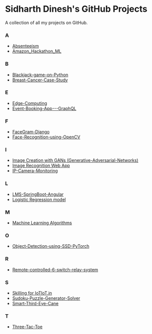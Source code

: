 # Sidharth Dinesh's GitHub Projects
A collection of all my projects on GitHub.

### A
- <a href="https://github.com/Sidharth-Dinesh/Absenteeism">Absenteeism</a>
- <a href="https://github.com/Sidharth-Dinesh/Amazon_Hackathon_ML">Amazon_Hackathon_ML</a>

### B
- <a href="https://github.com/Sidharth-Dinesh/Blackjack-game-on-Python">Blackjack-game-on-Python</a>
- <a href="https://github.com/Sidharth-Dinesh/Breast-Cancer-Case-Study">Breast-Cancer-Case-Study</a>

### E
- <a href="https://github.com/Sidharth-Dinesh/Edge-Computing">Edge-Computing</a>
- <a href="https://github.com/Sidharth-Dinesh/Event-Booking-App---GraphQL">Event-Booking-App---GraphQL</a>

### F
- <a href="https://github.com/Sidharth-Dinesh/FaceGram-Django">FaceGram-Django</a>
- <a href="https://github.com/Sidharth-Dinesh/Face-Recognition-using-OpenCV">Face-Recognition-using-OpenCV</a>

### I
- <a href="https://github.com/Sidharth-Dinesh/Image-Creation-with-GANs">Image Creation with GANs (Generative-Adversarial-Networks)</a>
- <a href="https://github.com/Sidharth-Dinesh/Image-Recognition-WebApp">Image Recognition Web App</a>
- <a href="https://github.com/Sidharth-Dinesh/IP-Camera-Monitoring">IP-Camera-Monitoring</a>

### L
- <a href="https://github.com/Sidharth-Dinesh/LMS-SpringBoot-Angular">LMS-SpringBoot-Angular</a>
- <a href="https://github.com/Sidharth-Dinesh/Titanic-Logistic-Regression">Logistic Regression model</a>

### M
- <a href="https://github.com/Sidharth-Dinesh/ML-Algorithms">Machine Learning Algorithms</a>

### O
- <a href="https://github.com/Sidharth-Dinesh/Object-Detection-using-SSD-PyTorch">Object-Detection-using-SSD-PyTorch</a>

### R
- <a href="https://github.com/Sidharth-Dinesh/Remote-controlled-6-switch-relay-system">Remote-controlled-6-switch-relay-system</a>

### S
- <a href="https://github.com/Sidharth-Dinesh/IoTIoT.in-Skilling">Skilling for IoTIoT.in</a>
- <a href="https://github.com/Sidharth-Dinesh/Sudoku-Puzzle-Generator-Solver">Sudoku-Puzzle-Generator-Solver</a>
- <a href="https://github.com/Sidharth-Dinesh/Smart-Third-Eye-Cane">Smart-Third-Eye-Cane</a>

### T
- <a href="https://github.com/Sidharth-Dinesh/three-tac-toe">Three-Tac-Toe</a>
